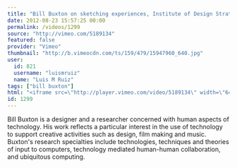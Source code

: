 ```yaml
---
title: "Bill Buxton on sketching experiences, Institute of Design Strategy Conference, May 2008"
date: 2012-08-23 15:57:25 00:00
permalink: /videos/1299
source: "http://vimeo.com/5189134"
featured: false
provider: "Vimeo"
thumbnail: "http://b.vimeocdn.com/ts/159/479/15947960_640.jpg"
user:
  id: 821
  username: "luismruiz"
  name: "Luis M Ruiz"
tags: ["bill buxton"]
html: "<iframe src=\"http://player.vimeo.com/video/5189134\" width=\"640\" height=\"368\" frameborder=\"0\" webkitAllowFullScreen mozallowfullscreen allowFullScreen></iframe>"
id: 1299
---
```


Bill Buxton is a designer and a researcher concerned with human aspects of technology. His work reflects a particular interest in the use of technology to support creative activities such as design, film making and music. Buxton's research specialties include technologies, techniques and theories of input to computers, technology mediated human-human collaboration, and ubiquitous computing.